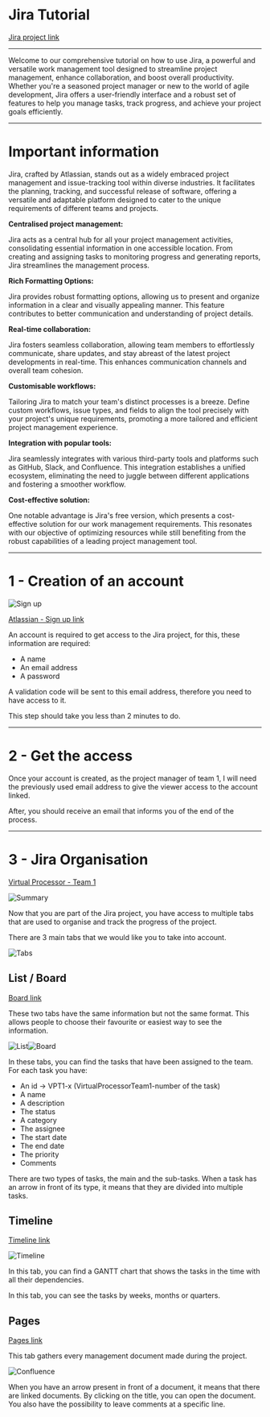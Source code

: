# Jira Tutorial

[Jira project link](https://virtual-processor.atlassian.net/jira/core/projects/VPT1/summary)

* * *

Welcome to our comprehensive tutorial on how to use Jira, a powerful and versatile work management tool designed to streamline project management, enhance collaboration, and boost overall productivity. Whether you're a seasoned project manager or new to the world of agile development, Jira offers a user-friendly interface and a robust set of features to help you manage tasks, track progress, and achieve your project goals efficiently.

* * *

# Important information

Jira, crafted by Atlassian, stands out as a widely embraced project management and issue-tracking tool within diverse industries. It facilitates the planning, tracking, and successful release of software, offering a versatile and adaptable platform designed to cater to the unique requirements of different teams and projects.

**Centralised project management:**

Jira acts as a central hub for all your project management activities, consolidating essential information in one accessible location. From creating and assigning tasks to monitoring progress and generating reports, Jira streamlines the management process.

**Rich Formatting Options:**

Jira provides robust formatting options, allowing us to present and organize information in a clear and visually appealing manner. This feature contributes to better communication and understanding of project details.

**Real-time collaboration:**

Jira fosters seamless collaboration, allowing team members to effortlessly communicate, share updates, and stay abreast of the latest project developments in real-time. This enhances communication channels and overall team cohesion.

**Customisable workflows:**

Tailoring Jira to match your team's distinct processes is a breeze. Define custom workflows, issue types, and fields to align the tool precisely with your project's unique requirements, promoting a more tailored and efficient project management experience.

**Integration with popular tools:**

Jira seamlessly integrates with various third-party tools and platforms such as GitHub, Slack, and Confluence. This integration establishes a unified ecosystem, eliminating the need to juggle between different applications and fostering a smoother workflow.

**Cost-effective solution:**

One notable advantage is Jira's free version, which presents a cost-effective solution for our work management requirements. This resonates with our objective of optimizing resources while still benefiting from the robust capabilities of a leading project management tool.

* * *

# 1 - Creation of an account

![Sign up](./Appendices/sign.png)

[Atlassian - Sign up link](https://id.atlassian.com/signup)

An account is required to get access to the Jira project, for this, these information are required:

* A name
* An email address
* A password

A validation code will be sent to this email address, therefore you need to have access to it.

This step should take you less than 2 minutes to do.

* * *

# 2 - Get the access

Once your account is created, as the project manager of team 1, I will need the previously used email address to give the viewer access to the account linked.

After, you should receive an email that informs you of the end of the process.

* * *

# 3 - Jira Organisation

[Virtual Processor - Team 1](https://virtual-processor.atlassian.net/jira/core/projects/VPT1/summary)

![Summary](./Appendices/summary.png)

Now that you are part of the Jira project, you have access to multiple tabs that are used to organise and track the progress of the project.

There are 3 main tabs that we would like you to take into account.

![Tabs](./Appendices/tabs.png)

## List / Board

[Board link](https://virtual-processor.atlassian.net/jira/core/projects/VPT1/board)

These two tabs have the same information but not the same format. This allows people to choose their favourite or easiest way to see the information.

![List](./Appendices/list.png)![Board](./Appendices/board.png)

In these tabs, you can find the tasks that have been assigned to the team. For each task you have:

* An id → VPT1-x (VirtualProcessorTeam1-number of the task)
* A name
* A description
* The status
* A category
* The assignee
* The start date
* The end date
* The priority
* Comments

There are two types of tasks, the main and the sub-tasks. When a task has an arrow in front of its type, it means that they are divided into multiple tasks.

## Timeline

[Timeline link](https://virtual-processor.atlassian.net/jira/core/projects/VPT1/timeline?atlOrigin=eyJpIjoiMWQ4NWRlZmNmMTQwNGI5N2E5YjcxNTU2NTZmYzI5ZmUiLCJwIjoiaiJ9)

![Timeline](./Appendices/timeline.png)

In this tab, you can find a GANTT chart that shows the tasks in the time with all their dependencies.

In this tab, you can see the tasks by weeks, months or quarters.

## Pages

[Pages link](https://virtual-processor.atlassian.net/jira/core/projects/VPT1/pages)

This tab gathers every management document made during the project.

![Confluence](./Appendices/pages.png)

When you have an arrow present in front of a document, it means that there are linked documents. By clicking on the title, you can open the document. You also have the possibility to leave comments at a specific line.